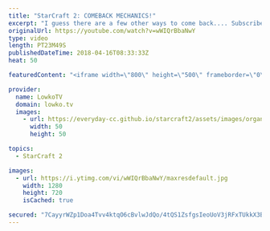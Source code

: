 ```yaml
---
title: "StarCraft 2: COMEBACK MECHANICS!"
excerpt: "I guess there are a few other ways to come back.... Subscribe for more videos: http://lowko.tv/youtube More viewer games: https://goo.gl/TSZ62L  In this Platinum League match it starts off as a very one-sided match. However, while I'm discussing ways for our Protoss player to get back into the match,"
originalUrl: https://youtube.com/watch?v=wWIQrBbaNwY
type: video
length: PT23M49S
publishedDateTime: 2018-04-16T08:33:33Z
heat: 50

featuredContent: "<iframe width=\"800\" height=\"500\" frameborder=\"0\" src=\"https://www.youtube.com/embed/wWIQrBbaNwY\" allow=\"accelerometer; autoplay; encrypted-media; gyroscope; picture-in-picture\" allowfullscreen></iframe>"

provider:
  name: LowkoTV
  domain: lowko.tv
  images:
    - url: https://everyday-cc.github.io/starcraft2/assets/images/organizations/lowko.tv-50x50.jpg
      width: 50
      height: 50

topics:
  - StarCraft 2

images:
  - url: https://i.ytimg.com/vi/wWIQrBbaNwY/maxresdefault.jpg
    width: 1280
    height: 720
    isCached: true

secured: "7CayyrWZp1Doa4Tvv4ktqO6cBvlwJdQo/4tQS1ZsfgsIeoUoV3jRFxTUkkX3B9ANHFYkS9XLRtF9WkMzS13dnPxZANcVBAsCvS+h/dPpOL/6QzgxeRAWM4sPow3aimuUM5z2P5V/h3Y0CqCBrIqKiPVpLLDEJEQ9ECfODd72aLVBjlHNOL2J2gQwvxrFpXYXRNLgAQt5/jPEBMVoJRfH9qmCvpREjkbAiDfBvo7/gXhEr6XKayzaVlk7J62DQmvGyBtch7mfQTEE4DE5W9QKfvZtuXT7TKA69LjjtN7p26xmKTba8IQQ4n1HESP4Y8Ole+aFwUO0nPfV5ZcamO0wo3ERG6xhWdjGsChJHJfppplIH3793Hm5TW9PSoPi+qIdTAW3Kx1DkAyPKFP8+4EsIpCKwESHVj/3G6u/aRpQlsg=;P2FnEX6UcCIl25hLtx611Q=="
---
```


